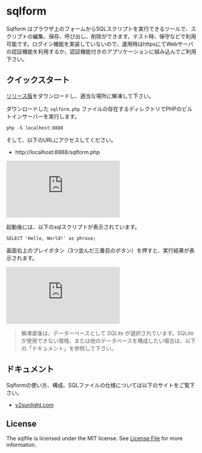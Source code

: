 # sqlform

Sqlform はブラウザ上のフォームからSQLスクリプトを実行できるツールで、スクリプトの編集、保存、呼び出し、削除ができます。テスト時、保守などで利用可能です。ログイン機能を実装していないので、運用時はhttpsにてWebサーバの認証機能を利用するか、認証機能付きのアプリケーションに組み込んでご利用下さい。

## クイックスタート

[リリース版](https://github.com/y2sunlight/sqlform/releases)をダウンロードし、適当な場所に解凍して下さい。

ダウンロードした `sqlform.php` ファイルの存在するディレクトリでPHPのビルトインサーバーを実行します。

~~~
php -S localhost:8888
~~~

そして、以下のURLにアクセスしてください。

* http://localhost:8888/sqlform.php

![sample01](http://www.y2sunlight.com/ground/lib/exe/fetch.php?media=sqlform:usage:ja:sample01b.png)

起動後には、以下のsqlスクリプトが表示されています。

~~~
SELECT 'Hello, World!' as phrase;
~~~

画面右上のプレイボタン（3つ並んだ三番目のボタン）を押すと、実行結果が表示されます。

![sample02](http://www.y2sunlight.com/ground/lib/exe/fetch.php?media=sqlform:usage:ja:sample02b.png)

> 解凍直後は、データーベースとして *SQLite* が選択されています。SQLiteが使用できない環境、または他のデータベースを構成したい場合は、以下の「ドキュメント」を参照して下さい。

## ドキュメント
Sqlformの使い方、構成、SQLファイルの仕様については以下のサイトをご覧下さい。

* [y2sunlight.com](http://y2sunlight.com/ground/doku.php?id=sqlform:usage:ja)

## License
The sqlfile is licensed under the MIT license. See [License File](LICENSE) for more information.
